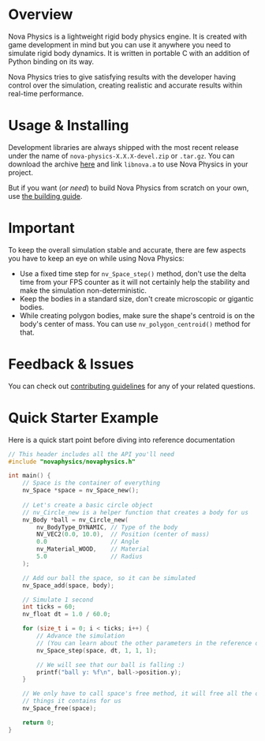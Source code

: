# Overview
Nova Physics is a lightweight rigid body physics engine. It is created with game development in mind but you can use it anywhere you need to simulate rigid body dynamics. It is written in portable C with an addition of Python binding on its way.

Nova Physics tries to give satisfying results with the developer having control over the simulation, creating realistic and accurate results within real-time performance.



# Usage & Installing
Development libraries are always shipped with the most recent release under the name of `nova-physics-X.X.X-devel.zip` or `.tar.gz`. You can download the archive [here](https://github.com/kadir014/nova-physics/releases) and link `libnova.a` to use Nova Physics in your project.

But if you want (*or need*) to build Nova Physics from scratch on your own, use [the building guide](https://github.com/kadir014/nova-physics/blob/main/BUILDING.md#building-nova-physics-library).



# Important
To keep the overall simulation stable and accurate, there are few aspects you have to keep an eye on while using Nova Physics:
- Use a fixed time step for `nv_Space_step()` method, don't use the delta time from your FPS counter as it will not certainly help the stability and make the simulation non-deterministic.
- Keep the bodies in a standard size, don't create microscopic or gigantic bodies.
- While creating polygon bodies, make sure the shape's centroid is on the body's center of mass. You can use `nv_polygon_centroid()` method for that.



# Feedback & Issues
You can check out [contributing guidelines](https://github.com/kadir014/nova-physics/blob/main/CONTRIBUTING.md) for any of your related questions.



# Quick Starter Example
Here is a quick start point before diving into reference documentation
```c
// This header includes all the API you'll need
#include "novaphysics/novaphysics.h"

int main() {
    // Space is the container of everything
    nv_Space *space = nv_Space_new();
    
    // Let's create a basic circle object
    // nv_Circle_new is a helper function that creates a body for us
    nv_Body *ball = nv_Circle_new(
        nv_BodyType_DYNAMIC, // Type of the body
        NV_VEC2(0.0, 10.0),  // Position (center of mass)
        0.0                  // Angle
        nv_Material_WOOD,    // Material
        5.0                  // Radius
    );

    // Add our ball the space, so it can be simulated
    nv_Space_add(space, body);

    // Simulate 1 second
    int ticks = 60;
    nv_float dt = 1.0 / 60.0;

    for (size_t i = 0; i < ticks; i++) {
        // Advance the simulation
        // (You can learn about the other parameters in the reference docs)
        nv_Space_step(space, dt, 1, 1, 1);

        // We will see that our ball is falling :)
        printf("ball y: %f\n", ball->position.y);
    }

    // We only have to call space's free method, it will free all the other
    // things it contains for us
    nv_Space_free(space);

    return 0;
}
```